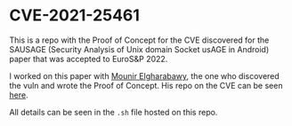 # CVE-2021-25461

This is a repo with the Proof of Concept for the CVE discovered for the SAUSAGE (Security Analysis of Unix domain Socket usAGE in Android) paper that was accepted to EuroS&P 2022.  

I worked on this paper with [Mounir Elgharabawy](https://github.com/mounir-khaled), the one who discovered the vuln and wrote the Proof of Concept. His repo on the CVE can be seen [here](https://github.com/mounir-khaled/CVE-2021-25461).  

All details can be seen in the `.sh` file hosted on this repo.  
